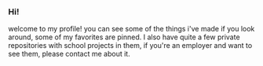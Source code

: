 ### Hi!
welcome to my profile! you can see some of the things i've made if you look around, some of my favorites are pinned. I also have quite a few private repositories with school projects in them, if you're an employer and want to see them, please contact me about it.

<!--
**ocilical/ocilical** is a ✨ _special_ ✨ repository because its `README.md` (this file) appears on your GitHub profile.

Here are some ideas to get you started:

- 🔭 I’m currently working on ...
- 🌱 I’m currently learning ...
- 👯 I’m looking to collaborate on ...
- 🤔 I’m looking for help with ...
- 💬 Ask me about ...
- 📫 How to reach me: ...
- 😄 Pronouns: ...
- ⚡ Fun fact: ...
-->
